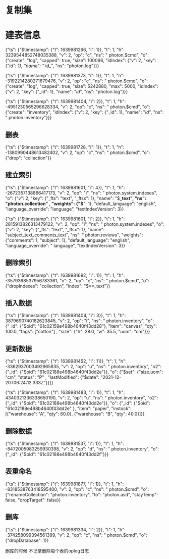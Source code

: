 # 复制集

# 建表信息

{"ts": {"$timestamp": {"t": 1639981266, "i": 1}}, "t": 1, "h": 3239544852748035388, "v": 2, "op": "c", "ns": "
photon.$cmd", "o": {"create": "log", "capped": true, "size": 100096, "idIndex": {"v": 2, "key": {"_id": 1}, "name": "_
id_", "ns": "photon.log"}}}

{"ts": {"$timestamp": {"t": 1639981373, "i": 1}}, "t": 1, "h": -3192214280271679476, "v": 2, "op": "c", "ns": "
photon.$cmd", "o": {"create": "log", "capped": true, "size": 5242880, "max": 5000, "idIndex": {"v": 2, "key": {"_id":
1}, "name": "_id_", "ns": "photon.log"}}}

{"ts": {"$timestamp": {"t": 1639981404, "i": 2}}, "t": 1, "h": -4951230565296628334, "v": 2, "op": "c", "ns": "
photon.$cmd", "o": {"create": "inventory", "idIndex": {"v": 2, "key": {"_id": 1}, "name": "_id_", "ns": "
photon.inventory"}}}

## 删表

{"ts": {"$timestamp": {"t": 1639981728, "i": 1}}, "t": 1, "h": -1380990448613482402, "v": 2, "op": "c", "ns": "
photon.$cmd", "o": {"drop": "collection"}}

## 建立索引

{"ts": {"$timestamp": {"t": 1639981601, "i": 4}}, "t": 1, "h": -2672357138866417173, "v": 2, "op": "i", "ns": "
photon.system.indexes", "o": {"v": 2, "key": {"_fts": "text", "_ftsx": 1}, "name": "$**_text", "ns": "photon.collection"
, "weights": {"$**": 1}, "default_language": "english", "language_override": "language", "textIndexVersion": 3}}

{"ts": {"$timestamp": {"t": 1639981601, "i": 2}}, "t": 1, "h": 2815913826313479122, "v": 2, "op": "i", "ns": "
photon.system.indexes", "o": {"v": 2, "key": {"_fts": "text", "_ftsx": 1}, "name": "subject_text_comments_text", "ns": "
photon.reviews", "weights": {"comments": 1, "subject": 1}, "default_language": "english", "language_override": "
language", "textIndexVersion": 3}}

## 删除索引

{"ts": {"$timestamp": {"t": 1639981692, "i": 1}}, "t": 1, "h": -3579368537956783361, "v": 2, "op": "c", "ns": "
photon.$cmd", "o": {"dropIndexes": "collection", "index": "$**_text"}}

## 插入数据

{"ts": {"$timestamp": {"t": 1639981404, "i": 3}}, "t": 1, "h": 3879690740182623845, "v": 2, "op": "i", "ns": "
photon.inventory", "o": {"_id": {"$oid": "61c02159e498b4640f43dd28"}, "item": "canvas", "qty": 100.0, "tags": ["cotton"]
, "size": {"h": 28.0, "w": 35.5, "uom": "cm"}}}

## 更新数据

{"ts": {"$timestamp": {"t": 1639981452, "i": 11}}, "t": 1, "h": -3362937003492965835, "v": 2, "op": "u", "ns": "
photon.inventory", "o2": {"_id": {"$oid": "61c02188e498b4640f43dd2e"}}, "o": {"$set": {"size.uom": "cm", "status": "P"
, "lastModified": {"$date": "2021-12-20T06:24:12.333Z"}}}}

{"ts": {"$timestamp": {"t": 1639981483, "i": 1}}, "t": 1, "h": 4340321336338650190, "v": 2, "op": "u", "ns": "
photon.inventory", "o2": {"_id": {"$oid": "61c02188e498b4640f43dd2e"}}, "o": {"_id": {"$oid": "61c02188e498b4640f43dd2e"
}, "item": "paper", "instock": [{"warehouse": "A", "qty": 60.0}, {"warehouse": "B", "qty": 40.0}]}}

## 删除数据

{"ts": {"$timestamp": {"t": 1639981537, "i": 1}}, "t": 1, "h": -8472005983259930398, "v": 2, "op": "d", "ns": "
photon.inventory", "o": {"_id": {"$oid": "61c02188e498b4640f43dd2f"}}}

## 表重命名

{"ts": {"$timestamp": {"t": 1639981877, "i": 1}}, "t": 1, "h": -8318538763418595400, "v": 2, "op": "c", "ns": "
photon.$cmd", "o": {"renameCollection": "photon.inventory", "to": "photon.asd", "stayTemp": false, "dropTarget": false}}

## 删库

{"ts": {"$timestamp": {"t": 1639981334, "i": 2}}, "t": 1, "h": -374258099394561399, "v": 2, "op": "c", "ns": "
photon.$cmd", "o": {"dropDatabase": 1}}

删库的时候 不记录删除每个表的oplog日志





